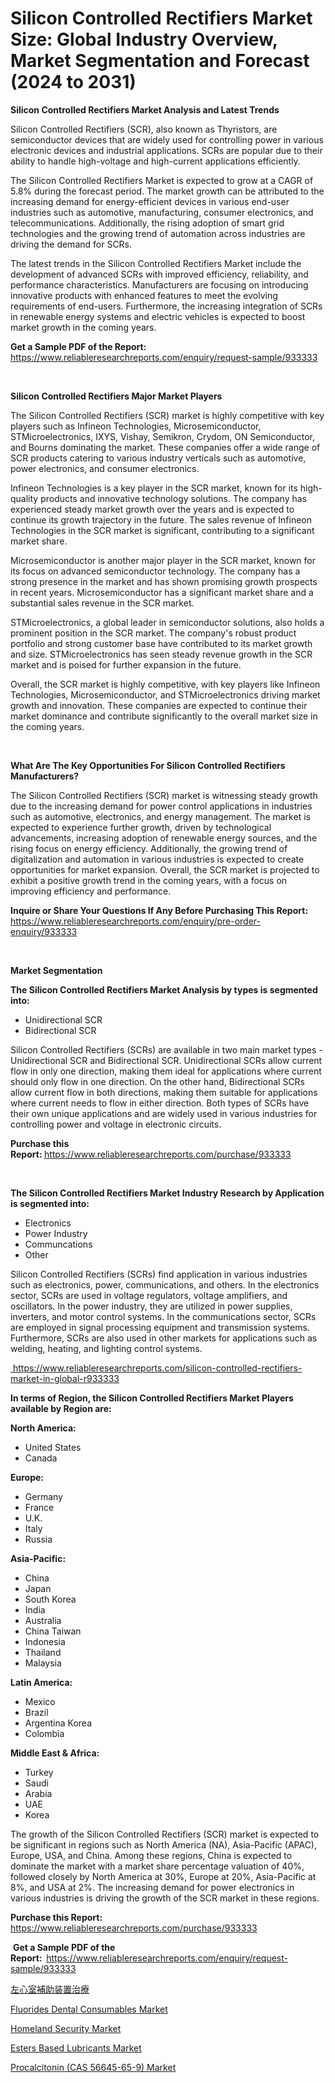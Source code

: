 <p><h1>Silicon Controlled Rectifiers Market Size: Global Industry Overview, Market Segmentation and Forecast (2024 to 2031)</h1></p><p><strong>Silicon Controlled Rectifiers Market Analysis and Latest Trends</strong></p>
<p><p>Silicon Controlled Rectifiers (SCR), also known as Thyristors, are semiconductor devices that are widely used for controlling power in various electronic devices and industrial applications. SCRs are popular due to their ability to handle high-voltage and high-current applications efficiently.</p><p>The Silicon Controlled Rectifiers Market is expected to grow at a CAGR of 5.8% during the forecast period. The market growth can be attributed to the increasing demand for energy-efficient devices in various end-user industries such as automotive, manufacturing, consumer electronics, and telecommunications. Additionally, the rising adoption of smart grid technologies and the growing trend of automation across industries are driving the demand for SCRs.</p><p>The latest trends in the Silicon Controlled Rectifiers Market include the development of advanced SCRs with improved efficiency, reliability, and performance characteristics. Manufacturers are focusing on introducing innovative products with enhanced features to meet the evolving requirements of end-users. Furthermore, the increasing integration of SCRs in renewable energy systems and electric vehicles is expected to boost market growth in the coming years.</p></p>
<p><strong>Get a Sample PDF of the Report:&nbsp;</strong> <a href="https://www.reliableresearchreports.com/enquiry/request-sample/933333">https://www.reliableresearchreports.com/enquiry/request-sample/933333</a></p>
<p>&nbsp;</p>
<p><strong>Silicon Controlled Rectifiers Major Market Players</strong></p>
<p><p>The Silicon Controlled Rectifiers (SCR) market is highly competitive with key players such as Infineon Technologies, Microsemiconductor, STMicroelectronics, IXYS, Vishay, Semikron, Crydom, ON Semiconductor, and Bourns dominating the market. These companies offer a wide range of SCR products catering to various industry verticals such as automotive, power electronics, and consumer electronics.</p><p>Infineon Technologies is a key player in the SCR market, known for its high-quality products and innovative technology solutions. The company has experienced steady market growth over the years and is expected to continue its growth trajectory in the future. The sales revenue of Infineon Technologies in the SCR market is significant, contributing to a significant market share.</p><p>Microsemiconductor is another major player in the SCR market, known for its focus on advanced semiconductor technology. The company has a strong presence in the market and has shown promising growth prospects in recent years. Microsemiconductor has a significant market share and a substantial sales revenue in the SCR market.</p><p>STMicroelectronics, a global leader in semiconductor solutions, also holds a prominent position in the SCR market. The company's robust product portfolio and strong customer base have contributed to its market growth and size. STMicroelectronics has seen steady revenue growth in the SCR market and is poised for further expansion in the future.</p><p>Overall, the SCR market is highly competitive, with key players like Infineon Technologies, Microsemiconductor, and STMicroelectronics driving market growth and innovation. These companies are expected to continue their market dominance and contribute significantly to the overall market size in the coming years.</p></p>
<p>&nbsp;</p>
<p><strong>What Are The Key Opportunities For Silicon Controlled Rectifiers Manufacturers?</strong></p>
<p><p>The Silicon Controlled Rectifiers (SCR) market is witnessing steady growth due to the increasing demand for power control applications in industries such as automotive, electronics, and energy management. The market is expected to experience further growth, driven by technological advancements, increasing adoption of renewable energy sources, and the rising focus on energy efficiency. Additionally, the growing trend of digitalization and automation in various industries is expected to create opportunities for market expansion. Overall, the SCR market is projected to exhibit a positive growth trend in the coming years, with a focus on improving efficiency and performance.</p></p>
<p><strong>Inquire or Share Your Questions If Any Before Purchasing This Report:</strong> <a href="https://www.reliableresearchreports.com/enquiry/pre-order-enquiry/933333">https://www.reliableresearchreports.com/enquiry/pre-order-enquiry/933333</a></p>
<p>&nbsp;</p>
<p><strong>Market Segmentation</strong></p>
<p><strong>The Silicon Controlled Rectifiers Market Analysis by types is segmented into:</strong></p>
<p><ul><li>Unidirectional SCR</li><li>Bidirectional SCR</li></ul></p>
<p><p>Silicon Controlled Rectifiers (SCRs) are available in two main market types - Unidirectional SCR and Bidirectional SCR. Unidirectional SCRs allow current flow in only one direction, making them ideal for applications where current should only flow in one direction. On the other hand, Bidirectional SCRs allow current flow in both directions, making them suitable for applications where current needs to flow in either direction. Both types of SCRs have their own unique applications and are widely used in various industries for controlling power and voltage in electronic circuits.</p></p>
<p><strong>Purchase this Report:&nbsp;</strong><a href="https://www.reliableresearchreports.com/purchase/933333">https://www.reliableresearchreports.com/purchase/933333</a></p>
<p>&nbsp;</p>
<p><strong>The Silicon Controlled Rectifiers Market Industry Research by Application is segmented into:</strong></p>
<p><ul><li>Electronics</li><li>Power Industry</li><li>Communcations</li><li>Other</li></ul></p>
<p><p>Silicon Controlled Rectifiers (SCRs) find application in various industries such as electronics, power, communications, and others. In the electronics sector, SCRs are used in voltage regulators, voltage amplifiers, and oscillators. In the power industry, they are utilized in power supplies, inverters, and motor control systems. In the communications sector, SCRs are employed in signal processing equipment and transmission systems. Furthermore, SCRs are also used in other markets for applications such as welding, heating, and lighting control systems.</p></p>
<p><a href="https://www.reliableresearchreports.com/silicon-controlled-rectifiers-market-in-global-r933333">&nbsp;https://www.reliableresearchreports.com/silicon-controlled-rectifiers-market-in-global-r933333</a></p>
<p><strong>In terms of Region, the Silicon Controlled Rectifiers Market Players available by Region are:</strong></p>
<p>
    <p> <strong> North America: </strong>
        <ul>
            <li>United States</li>
            <li>Canada</li>
        </ul>
        </p> 
    <p> <strong> Europe: </strong>
        <ul>
            <li>Germany</li>
            <li>France</li>
            <li>U.K.</li>
            <li>Italy</li>
            <li>Russia</li>
        </ul>
        </p> 
    <p> <strong> Asia-Pacific: </strong>
        <ul>
            <li>China</li>
            <li>Japan</li>
            <li>South Korea</li>
            <li>India</li>
            <li>Australia</li>
            <li>China Taiwan</li>
            <li>Indonesia</li>
            <li>Thailand</li>
            <li>Malaysia</li>
        </ul>
        </p> 
    <p> <strong> Latin America: </strong>
        <ul>
            <li>Mexico</li>
            <li>Brazil</li>
            <li>Argentina Korea</li>
            <li>Colombia</li>
        </ul>
        </p> 
    <p> <strong> Middle East & Africa: </strong>
        <ul>
            <li>Turkey</li>
            <li>Saudi</li>
            <li>Arabia</li>
            <li>UAE</li>
            <li>Korea</li>
        </ul>
    </p>
    </p>
<p><p>The growth of the Silicon Controlled Rectifiers (SCR) market is expected to be significant in regions such as North America (NA), Asia-Pacific (APAC), Europe, USA, and China. Among these regions, China is expected to dominate the market with a market share percentage valuation of 40%, followed closely by North America at 30%, Europe at 20%, Asia-Pacific at 8%, and USA at 2%. The increasing demand for power electronics in various industries is driving the growth of the SCR market in these regions.</p></p>
<p><strong>Purchase this Report: </strong><a href="https://www.reliableresearchreports.com/purchase/933333">https://www.reliableresearchreports.com/purchase/933333</a></p>
<p>&nbsp;<strong>Get a Sample PDF of the Report:&nbsp;&nbsp;</strong><a href="https://www.reliableresearchreports.com/enquiry/request-sample/933333">https://www.reliableresearchreports.com/enquiry/request-sample/933333</a></p>
<p><strong></strong></p>
<p><p><a href="https://medium.com/@qyzhmeiu47/%E6%88%90%E9%95%B7%E6%A9%9F%E4%BC%9A%E3%82%84%E8%AA%B2%E9%A1%8C%E3%81%AB%E3%81%A4%E3%81%84%E3%81%A6%E3%81%AE%E6%B4%9E%E5%AF%9F-2024%E5%B9%B4%E3%81%8B%E3%82%892031%E5%B9%B4%E3%81%BE%E3%81%A7%E3%81%AE%E3%82%B0%E3%83%AD%E3%83%BC%E3%83%90%E3%83%AB%E5%B7%A6%E5%BF%83%E5%AE%A4%E8%A3%9C%E5%8A%A9%E8%A3%85%E7%BD%AE%E6%B2%BB%E7%99%82%E5%B8%82%E5%A0%B4%E3%81%AE%E3%83%88%E3%83%AC%E3%83%B3%E3%83%89-b1787de6cb98">左心室補助装置治療</a></p><p><a href="https://github.com/joannesouthgate/Market-Research-Report-List-4/blob/main/fluorides-dental-consumables-market.md">Fluorides Dental Consumables Market</a></p><p><a href="https://medium.com/@noelkunzei1/homeland-security-market-size-market-segmentation-market-trends-and-growth-analysis-forecast-till-5e8a7f1e1f4b">Homeland Security Market</a></p><p><a href="https://github.com/sofayahoo2023/Market-Research-Report-List-6/blob/main/esters-based-lubricants-market.md">Esters Based Lubricants Market</a></p><p><a href="https://issuu.com/reportprime-2/docs/procalcitonin-cas-56645-65-9-market_0928cf9d68d244">Procalcitonin (CAS 56645-65-9) Market</a></p></p>